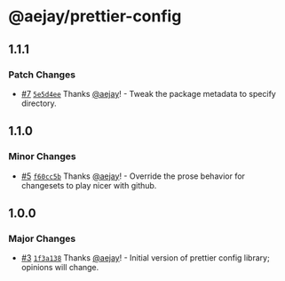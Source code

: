 # @aejay/prettier-config

## 1.1.1

### Patch Changes

- [#7](https://github.com/aejay/aejay-js/pull/7)
  [`5e5d4ee`](https://github.com/aejay/aejay-js/commit/5e5d4ee187ab151f476a539698b35f6072366c75)
  Thanks [@aejay](https://github.com/aejay)! - Tweak the package metadata to
  specify directory.

## 1.1.0

### Minor Changes

- [#5](https://github.com/aejay/aejay-js/pull/5)
  [`f60cc5b`](https://github.com/aejay/aejay-js/commit/f60cc5bdbd9524a7364de19cee3618e1ff0f921a)
  Thanks [@aejay](https://github.com/aejay)! - Override the prose behavior for
  changesets to play nicer with github.

## 1.0.0

### Major Changes

- [#3](https://github.com/aejay/aejay-js/pull/3)
  [`1f3a138`](https://github.com/aejay/aejay-js/commit/1f3a138c7f8a56ecf75c4fb7081fbf8955cfcb66)
  Thanks [@aejay](https://github.com/aejay)! - Initial version of prettier
  config library; opinions will change.
